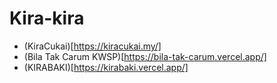 # Kira-kira

- (KiraCukai)[https://kiracukai.my/]
- (Bila Tak Carum KWSP)[https://bila-tak-carum.vercel.app/]
- (KIRABAKI)[https://kirabaki.vercel.app/]